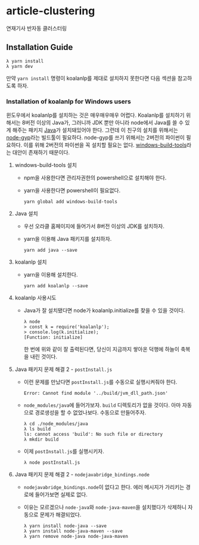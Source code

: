 # article-clustering
연재기사 반자동 클러스터링



## Installation Guide

```
λ yarn install
λ yarn dev
```

만약 `yarn install` 명령이 koalanlp를 제대로 설치하지 못한다면 다음 섹션을 참고하도록 하자.

### Installation of koalanlp for Windows users

윈도우에서 koalanlp를 설치하는 것은 매우매우매우 어렵다. Koalanlp를 설치하기 위해서는 8버전 이상의 Java가, 그러니까 JDK 뿐만 아니라 node에서 Java를 쓸 수 있게 해주는 패키지 [Java](https://www.npmjs.com/package/java)가 설치돼있어야 한다. 그런데 이 친구의 설치를 위해서는 [node-gyp](https://www.npmjs.com/package/node-gyp)라는 빌드툴이 필요하다. node-gyp를 쓰기 위해서는 2버전의 파이썬이 필요하다. 이를 위해 2버전의 파이썬을 꼭 설치할 필요는 없다. [windows-build-tools](https://www.npmjs.com/package/windows-build-tools)라는 대안이 존재하기 때문이다.

1. windows-build-tools 설치

    * npm을 사용한다면 관리자권한의 powershell으로 설치해야 한다.

    * yarn을 사용한다면 powershell이 필요없다.

        ```
        yarn global add windows-build-tools
        ```

2. Java 설치

    * 우선 오라클 홈페이지에 들어가서 8버전 이상의 JDK를 설치하자.

    * yarn을 이용해 Java 패키지를 설치하자.

        ```
        yarn add java --save
        ```

3. koalanlp 설치

    * yarn을 이용해 설치한다.

        ```
        yarn add koalanlp --save
        ```

4. koalanlp 사용시도

    * Java가 잘 설치됐다면 node가 koalanlp.initialize를 찾을 수 있을 것이다.

        ```
        λ node
        > const k = require('koalanlp');
        > console.log(k.initialize);
        [Function: initialize]
        ```

        한 번에 위와 같이 잘 출력된다면, 당신이 지금까지 쌓아온 덕행에 하늘이 축복을 내린 것이다.

5. Java 패키지 문제 해결 2 - `postInstall.js`

    * 이런 문제를 만났다면 `postInstall.js`를 수동으로 실행시켜줘야 한다.

        ```
        Error: Cannot find module '../build/jvm_dll_path.json'
        ```

    * `node_modules/java`에 들어가보자. `build` 디렉토리가 없을 것이다. 아마 자동으로 경로생성을 할 수 없었나보다. 수동으로 만들어주자. 

        ```
        λ cd ./node_modules/java
        λ ls build
        ls: cannot access 'build': No such file or directory
        λ mkdir build
        ```

    * 이제 `postInstall.js`를 실행시키자.

        ```
        λ node postInstall.js
        ```

6. Java 패키지 문제 해결 2 - `nodejavabridge_bindings.node`

    * `nodejavabridge_bindings.node`이 없다고 한다. 에러 메시지가 가리키는 경로에 들어가보면 실제로 없다.

    * 이유는 모르겠으나 `node-java`와 `node-java-maven`을 설치했다가 삭제하니 자동으로 문제가 해결되었다.

        ```
        λ yarn install node-java --save
        λ yarn install node-java-maven --save
        λ yarn remove node-java node-java-maven
        ```


